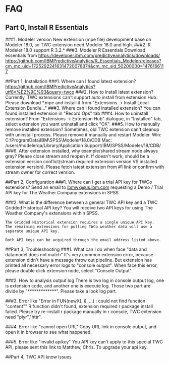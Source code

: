 # FAQ

## Part 0, Install R Essentials
###1. Modeler version
	New extension (mpe file) development base on Modeler 18.0, so TWC extension need Modeler 18.0 and high.
###2. R
	Modeler 18.0 support R 3.2.*
###3. Modeler R Essentials
	Download essentials from 
	https://developer.ibm.com/predictiveanalytics/downloads/
	https://github.com/IBMPredictiveAnalytics/R_Essentials_Modeler/releases?cm_mc_uid=17252922416314720076874&cm_mc_sid_50200000=1476166117

##Part 1, Installation
###1. Where can I found latest extension?
	https://github.com/IBMPredictiveAnalytics?utf8=%E2%9C%93&query=twco
###2. How to install latest extension?
	Currently, TWC extensions can't support auto install from extension Hub. 
	Please download *.mpe and install it from "Extensions -> Install Local Extension Bundle..."
###3. Where can I found installed extension?
	You can found installed extension in "Record Ops" tab
###4. How to uninstall extension?
	From "Extensions -> Extension Hub" dialogue, in "Installed" tab, 
	select extension you want uninstall and click "OK".
###5. How to manually remove installed extension?
	Sometimes, old TWC extension can't cleanup with uninstall process. 
	Please remove it manually and restart Modeler.
	Win:
		C:\ProgramData\IBM\SPSS\Modeler\18.0\CDB
	Mac:
		/users/modelerqa/Library/Application Support/IBM/SPSS/Modeler/18/CDB/
###6. After extension installed, why example/shared stream node always gray?
	Please close stream and reopen it. 
	If doesn't work, should be a extension version conflict(stream required extension version VS installed extension version). 
	Please fetch latest extension from #1 link or confirm with stream owner for correct version.

##Part 2, Configuration
###1. Where can I get a trial API key for TWCo extensions?
	Send an email to ibmwx@us.ibm.com requesting a Demo / Trial API key for The Weather Company extensions in SPSS.

###2. What is the difference between a general TWC API key and a TWC Gridded Historical API key?
	You will receive two API keys for using The Weather Company's extensions within SPSS.
	
	The Gridded Historical extension requires a single unique API key. 
	The remaining extensions for pulling TWCo weather data will use a separate unique API key. 
	
	Both API keys can be acquired through the email address listed above.

##Part 3, Troubleshooting
###1. What can I do when face "data and datamodel does not match"
	It's very common extension error, because extension didn't have a message throw out pipeline. 
	But extension has printed all necessary error logs to "console output".
	When face this error, please double click extension node, select "Console Output".

###2. How to analysis output log
	There is two log in console output log, one is extension code, and another one is execute log. 
	Those two part are divide by "*************".
	Please take a look log part.
	
###3. Error like "Error in FUN(newX[, i], ...) : could not find function "content""
	R function didn't found, extension required r package install failed.
	Please try re-install r package manually in r console, TWC extension need "plyr","httr". 
	
###4. Error like "cannot open URL"
	Copy URL link in console output, and open it in browser to see what happened. 
	
###5. Error like "invalid apikey"
	You API key can't apply to this special TWC API, please sent this link to Matthew, Chris. To upgrade your api key.
	
##Part 4, TWC API know issues

	
